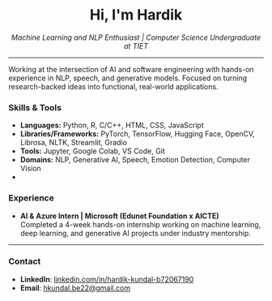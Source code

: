 <h1 align="center">Hi, I'm Hardik</h1>

<p align="center">
  <em>Machine Learning and NLP Enthusiast | Computer Science Undergraduate at TIET</em>
</p>

---

Working at the intersection of AI and software engineering with hands-on experience in NLP, speech, and generative models. Focused on turning research-backed ideas into functional, real-world applications.

### Skills & Tools
- **Languages:** Python, R, C/C++, HTML, CSS, JavaScript  
- **Libraries/Frameworks:** PyTorch, TensorFlow, Hugging Face, OpenCV, Librosa, NLTK, Streamlit, Gradio  
- **Tools:** Jupyter, Google Colab, VS Code, Git  
- **Domains:** NLP, Generative AI, Speech, Emotion Detection, Computer Vision
- 

### Experience
- **AI & Azure Intern | Microsoft (Edunet Foundation x AICTE)**  
  Completed a 4-week hands-on internship working on machine learning, deep learning, and generative AI projects under industry mentorship.

---

### Contact
- **LinkedIn**: [linkedin.com/in/hardik-kundal-b72067190](https://www.linkedin.com/in/hardik-kundal-b72067190)  
- **Email**: hkundal.be22@gmail.com  
